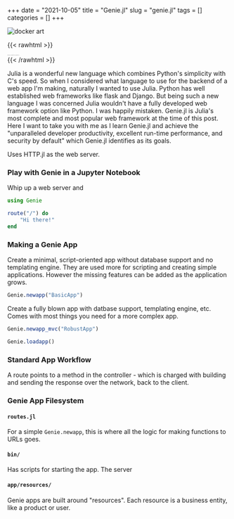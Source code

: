 +++ 
date = "2021-10-05"
title = "Genie.jl"
slug = "genie.jl"
tags = []
categories = []
+++

![docker art](/images/genie_logo.png)

{{< rawhtml >}}

<p style="font-size:18%; color: #8f8f8f; margin: 0;">Photo credit to Genie.jl</p>
{{< /rawhtml >}}

Julia is a wonderful new language which combines Python's simplicity with C's speed. So when I considered what language to use for the backend of a web app I'm making, naturally I wanted to use Julia. Python has well established web frameworks like flask and Django. But being such a new language I was concerned Julia wouldn't have a fully developed web framework option like Python. I was happily mistaken. Genie.jl is Julia's most complete and most popular web framework at the time of this post. Here I want to take you with me as I learn Genie.jl and achieve the "unparalleled developer productivity, excellent run-time performance, and security by default" which Genie.jl identifies as its goals.

Uses HTTP.jl as the web server.

### Play with Genie in a Jupyter Notebook

Whip up a web server and

```julia
using Genie

route("/") do
    "Hi there!"
end
```

### Making a Genie App

Create a minimal, script-oriented app without database support and no templating engine. They are used more for scripting and creating simple applications. However the missing features can be added as the application grows.

```julia
Genie.newapp("BasicApp")
```

Create a fully blown app with datbase support, templating engine, etc. Comes with most things you need for a more complex app.

```julia
Genie.newapp_mvc("RobustApp")
```

```julia
Genie.loadapp()
```

### Standard App Workflow

A route points to a method in the controller - which is charged with building and sending the response over the network, back to the client.

### Genie App Filesystem

#### `routes.jl`

For a simple `Genie.newapp`, this is where all the logic for making functions to URLs goes.

#### `bin/`

Has scripts for starting the app. The server

#### `app/resources/`

Genie apps are built around "resources". Each resource is a business entity, like a product or user.
